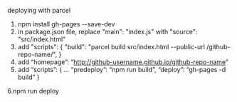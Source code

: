 deploying with parcel

1. npm install gh-pages --save-dev
2. in package.json file, replace "main": "index.js" with "source": "src/index.html"
3. add "scripts": {
    "build": "parcel build src/index.html --public-url /github-repo-name/",
  }
4. add “homepage”: “http://github-username.github.io/github-repo-name"
5. add “scripts”: {
...
“predeploy”: “npm run build”,
“deploy”: “gh-pages -d build”
}

6.npm run deploy

